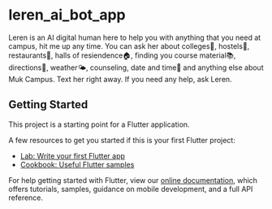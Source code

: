 # leren_ai_bot_app

Leren is an AI digital human here to help you with anything that you need at campus, hit me up any time. You can ask her about colleges🕍, hostels🏢, restaurants🍟, halls of resiendence🏠, finding you course material📚, directions📍, weather🌤, counseling, date and time📅 and anything else about Muk Campus. Text her right away. If you need any help, ask Leren.


## Getting Started

This project is a starting point for a Flutter application.

A few resources to get you started if this is your first Flutter project:

- [Lab: Write your first Flutter app](https://flutter.dev/docs/get-started/codelab)
- [Cookbook: Useful Flutter samples](https://flutter.dev/docs/cookbook)

For help getting started with Flutter, view our
[online documentation](https://flutter.dev/docs), which offers tutorials,
samples, guidance on mobile development, and a full API reference.
